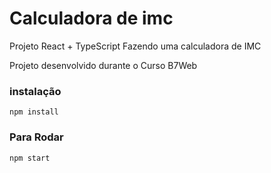 # Calculadora de imc
Projeto React + TypeScript
Fazendo uma calculadora de IMC

Projeto desenvolvido durante o Curso B7Web

### instalação
`npm install`

### Para Rodar
`npm start`